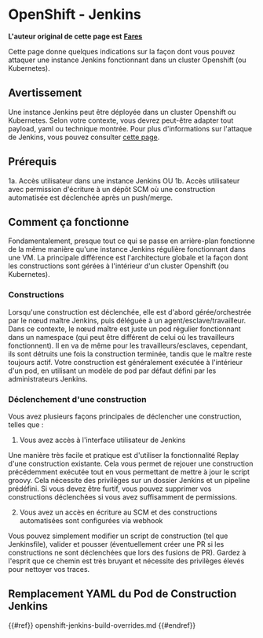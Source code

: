 # OpenShift - Jenkins

**L'auteur original de cette page est** [**Fares**](https://www.linkedin.com/in/fares-siala/)

Cette page donne quelques indications sur la façon dont vous pouvez attaquer une instance Jenkins fonctionnant dans un cluster Openshift (ou Kubernetes).

## Avertissement

Une instance Jenkins peut être déployée dans un cluster Openshift ou Kubernetes. Selon votre contexte, vous devrez peut-être adapter tout payload, yaml ou technique montrée. Pour plus d'informations sur l'attaque de Jenkins, vous pouvez consulter [cette page](../../../pentesting-ci-cd/jenkins-security/).

## Prérequis

1a. Accès utilisateur dans une instance Jenkins OU 1b. Accès utilisateur avec permission d'écriture à un dépôt SCM où une construction automatisée est déclenchée après un push/merge.

## Comment ça fonctionne

Fondamentalement, presque tout ce qui se passe en arrière-plan fonctionne de la même manière qu'une instance Jenkins régulière fonctionnant dans une VM. La principale différence est l'architecture globale et la façon dont les constructions sont gérées à l'intérieur d'un cluster Openshift (ou Kubernetes).

### Constructions

Lorsqu'une construction est déclenchée, elle est d'abord gérée/orchestrée par le nœud maître Jenkins, puis déléguée à un agent/esclave/travailleur. Dans ce contexte, le nœud maître est juste un pod régulier fonctionnant dans un namespace (qui peut être différent de celui où les travailleurs fonctionnent). Il en va de même pour les travailleurs/esclaves, cependant, ils sont détruits une fois la construction terminée, tandis que le maître reste toujours actif. Votre construction est généralement exécutée à l'intérieur d'un pod, en utilisant un modèle de pod par défaut défini par les administrateurs Jenkins.

### Déclenchement d'une construction

Vous avez plusieurs façons principales de déclencher une construction, telles que :

1. Vous avez accès à l'interface utilisateur de Jenkins

Une manière très facile et pratique est d'utiliser la fonctionnalité Replay d'une construction existante. Cela vous permet de rejouer une construction précédemment exécutée tout en vous permettant de mettre à jour le script groovy. Cela nécessite des privilèges sur un dossier Jenkins et un pipeline prédéfini. Si vous devez être furtif, vous pouvez supprimer vos constructions déclenchées si vous avez suffisamment de permissions.

2. Vous avez un accès en écriture au SCM et des constructions automatisées sont configurées via webhook

Vous pouvez simplement modifier un script de construction (tel que Jenkinsfile), valider et pousser (éventuellement créer une PR si les constructions ne sont déclenchées que lors des fusions de PR). Gardez à l'esprit que ce chemin est très bruyant et nécessite des privilèges élevés pour nettoyer vos traces.

## Remplacement YAML du Pod de Construction Jenkins

{{#ref}}
openshift-jenkins-build-overrides.md
{{#endref}}
